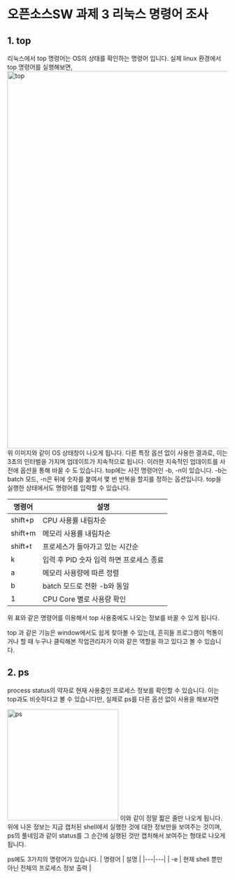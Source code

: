 # 오픈소스SW 과제 3 리눅스 명령어 조사

## 1. top 

리눅스에서 top 명령어는 OS의 상태를 확인하는 명령어 입니다.
실제 linux 환경에서 top 명령어를 실행해보면,
<img width="862" alt="top" src="https://github.com/user-attachments/assets/f05891e4-2b86-439b-bf38-72c198b023d5" />
위 이미지와 같이 OS 상태창이 나오게 됩니다.
다른 특정 옵션 없이 사용한 결과로, 이는 3초의 인터벌을 가지며 업데이트가 지속적으로 됩니다.
이러한 지속적인 업데이트를 사전에 옵션을 통해 바꿀 수 도 있습니다.
top에는 사전 명령어인 -b, -n이 있습니다.
-b는 batch 모드, -n은 뒤에 숫자를 붙여서 몇 번 반복을 할지를 정하는 옵션입니다.
top을 실행한 상태에서도 명령어를 입력할 수 있습니다.

|    명령어    |        설명            |
|-------------|-----------------------|
|  shift+p  |  CPU 사용률 내림차순  |
|  shift+m  |  메모리 사용률 내림차순  |
|  shift+t  |  프로세스가 돌아가고 있는 시간순  |
|  k  |  입력 후 PID 숫자 입력 하면 프로세스 종료  |
|  a  |  메모리 사용량에 따른 정렬  |
|  b  |  batch 모드로 전환  -b와 동일 |
|  1  |  CPU Core 별로 사용량 확인  |

위 표와 같은 명령어를 이용해서 top 사용중에도 나오는 정보를 바꿀 수 있게 됩니다.

top 과 같은 기능은 window에서도 쉽게 찾아볼 수 있는데, 
흔히들 프로그램이 먹통이거나 할 때 누구나 클릭해본 작업관리자가 이와 같은 역할을 하고 있다고 볼 수 있습니다.

## 2. ps

process status의 약자로 현재 사용중인 프로세스 정보를 확인할 수 있습니다.
이는 top과도 비슷하다고 볼 수 있습니다만, 실제로 ps를 다른 옵션 없이 사용을 해보자면

<img width="254" alt="ps" src="https://github.com/user-attachments/assets/7119c439-c56d-480b-a2b5-3252652b1f5b" />
이와 같이 정말 짧은 줄만 나오게 됩니다. 
위에 나온 정보는 지금 캡처된 shell에서 실행한 것에 대한 정보만을 보여주는 것이며, 
ps의 풀네임과 같이 status를 그 순간에 실행된 것만 캡처해서 보여주는 형태로 나오게 됩니다.

ps에도 3가지의 명령어가 있습니다. 
|  명령어  |  설명  |
|---|---|
|  -e  |  현재 shell 뿐만 아닌 전체의 프로세스 정보 출력  |


